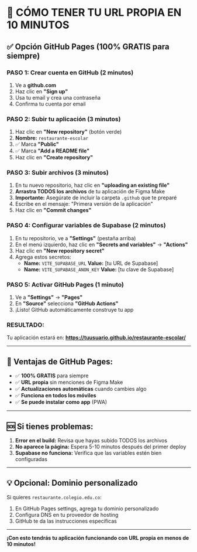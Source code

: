 # 🚀 CÓMO TENER TU URL PROPIA EN 10 MINUTOS

## ✅ Opción GitHub Pages (100% GRATIS para siempre)

### PASO 1: Crear cuenta en GitHub (2 minutos)
1. Ve a **github.com**
2. Haz clic en **"Sign up"**
3. Usa tu email y crea una contraseña
4. Confirma tu cuenta por email

### PASO 2: Subir tu aplicación (3 minutos)
1. Haz clic en **"New repository"** (botón verde)
2. **Nombre:** `restaurante-escolar`
3. ✅ Marca **"Public"**
4. ✅ Marca **"Add a README file"**
5. Haz clic en **"Create repository"**

### PASO 3: Subir archivos (3 minutos)
1. En tu nuevo repositorio, haz clic en **"uploading an existing file"**
2. **Arrastra TODOS los archivos** de tu aplicación de Figma Make
3. **Importante:** Asegúrate de incluir la carpeta `.github` que te preparé
4. Escribe en el mensaje: "Primera versión de la aplicación"
5. Haz clic en **"Commit changes"**

### PASO 4: Configurar variables de Supabase (2 minutos)
1. En tu repositorio, ve a **"Settings"** (pestaña arriba)
2. En el menú izquierdo, haz clic en **"Secrets and variables"** → **"Actions"**
3. Haz clic en **"New repository secret"**
4. Agrega estos secretos:
   - **Name:** `VITE_SUPABASE_URL` **Value:** [tu URL de Supabase]
   - **Name:** `VITE_SUPABASE_ANON_KEY` **Value:** [tu clave de Supabase]

### PASO 5: Activar GitHub Pages (1 minuto)
1. Ve a **"Settings"** → **"Pages"**
2. En **"Source"** selecciona **"GitHub Actions"**
3. ¡Listo! GitHub automáticamente construye tu app

### RESULTADO:
Tu aplicación estará en: **https://tuusuario.github.io/restaurante-escolar/**

---

## 🌟 Ventajas de GitHub Pages:
- ✅ **100% GRATIS** para siempre
- ✅ **URL propia** sin menciones de Figma Make
- ✅ **Actualizaciones automáticas** cuando cambies algo
- ✅ **Funciona en todos los móviles**
- ✅ **Se puede instalar como app** (PWA)

---

## 🆘 Si tienes problemas:
1. **Error en el build:** Revisa que hayas subido TODOS los archivos
2. **No aparece la página:** Espera 5-10 minutos después del primer deploy
3. **Supabase no funciona:** Verifica que las variables estén bien configuradas

---

## 💡 Opcional: Dominio personalizado
Si quieres `restaurante.colegio.edu.co`:
1. En GitHub Pages settings, agrega tu dominio personalizado
2. Configura DNS en tu proveedor de hosting
3. GitHub te da las instrucciones específicas

---

**¡Con esto tendrás tu aplicación funcionando con URL propia en menos de 10 minutos!**